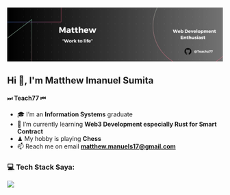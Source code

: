 ![mattzie](/img/Banner%20Linkedin.png)

## Hi 👋, I'm Matthew Imanuel Sumita

#### ⏭ Teach77 ⏮

- 🎓 I’m an **Information Systems** graduate
- 🌱 I’m currently learning **Web3 Development especially Rust for Smart Contract**
- ♟  My hobby is playing **Chess**
- 📫 Reach me on email **matthew.manuels17@gmail.com**

### 💻 Tech Stack Saya:

<p align="left">
  <a href="https://skillicons.dev">
    <img src="https://skillicons.dev/icons?i=html,css,javascript,react,nodejs,git" />
  </a>
</p>

<!--
**Teachz77/teachz77** is a ✨ _special_ ✨ repository because its `README.md` (this file) appears on your GitHub profile.

Here are some ideas to get you started:

- 🔭 I’m currently working on ...
- 🌱 I’m currently learning ...
- 👯 I’m looking to collaborate on ...
- 🤔 I’m looking for help with ...
- 💬 Ask me about ...
- 📫 How to reach me: ...
- 😄 Pronouns: ...
- ⚡ Fun fact: ...
-->


